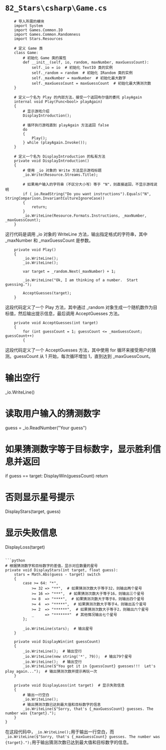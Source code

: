 # `82_Stars\csharp\Game.cs`

```
    # 导入所需的模块
    import System
    import Games.Common.IO
    import Games.Common.Randomness
    import Stars.Resources

    # 定义 Game 类
    class Game:
        # 初始化 Game 类的属性
        def __init__(self, io, random, maxNumber, maxGuessCount):
            self._io = io  # 初始化 TextIO 类的实例
            self._random = random  # 初始化 IRandom 类的实例
            self._maxNumber = maxNumber  # 初始化最大数字
            self._maxGuessCount = maxGuessCount  # 初始化最大猜测次数
    }

    # 定义一个名为 Play 的内部方法，接受一个返回布尔值的委托 playAgain
    internal void Play(Func<bool> playAgain)
    {
        # 显示游戏介绍
        DisplayIntroduction();

        # 循环执行游戏直到 playAgain 方法返回 false
        do
        {
            Play();
        } while (playAgain.Invoke());
    }

    # 定义一个名为 DisplayIntroduction 的私有方法
    private void DisplayIntroduction()
    {
        # 使用 _io 对象的 Write 方法显示游戏标题
        _io.Write(Resource.Streams.Title);

        # 如果用户输入的字符串（不区分大小写）等于 "N"，则直接返回，不显示游戏说明
        if (_io.ReadString("Do you want instructions").Equals("N", StringComparison.InvariantCultureIgnoreCase))
        {
            return;
        }
        _io.WriteLine(Resource.Formats.Instructions, _maxNumber, _maxGuessCount);
    }
```
这行代码是调用 _io 对象的 WriteLine 方法，输出指定格式的字符串，其中 _maxNumber 和 _maxGuessCount 是参数。

```
    private void Play()
    {
        _io.WriteLine();
        _io.WriteLine();

        var target = _random.Next(_maxNumber) + 1;

        _io.WriteLine("Ok, I am thinking of a number.  Start guessing.");

        AcceptGuesses(target);
    }
```
这段代码定义了一个 Play 方法，其中通过 _random 对象生成一个随机数作为目标值，然后输出提示信息，最后调用 AcceptGuesses 方法。

```
    private void AcceptGuesses(int target)
    {
        for (int guessCount = 1; guessCount <= _maxGuessCount; guessCount++)
        {
```
这段代码定义了一个 AcceptGuesses 方法，其中使用 for 循环来接受用户的猜测。guessCount 从 1 开始，每次循环增加 1，直到达到 _maxGuessCount。
# 输出空行
_io.WriteLine()
# 读取用户输入的猜测数字
guess = _io.ReadNumber("Your guess")
# 如果猜测数字等于目标数字，显示胜利信息并返回
if guess == target:
    DisplayWin(guessCount)
    return
# 否则显示星号提示
DisplayStars(target, guess)
# 显示失败信息
DisplayLoss(target)
```

```python
# 根据猜测数字和目标数字的差值，显示对应数量的星号
private void DisplayStars(int target, float guess):
    stars = Math.Abs(guess - target) switch
    {
        case >= 64: "*",
            >= 32 => "**",  # 如果猜测次数大于等于32，则输出两个星号
            >= 16 => "***",  # 如果猜测次数大于等于16，则输出三个星号
            >= 8  => "****",  # 如果猜测次数大于等于8，则输出四个星号
            >= 4  => "*****",  # 如果猜测次数大于等于4，则输出五个星号
            >= 2  => "******",  # 如果猜测次数大于等于2，则输出六个星号
            _     => "*******"  # 其他情况输出七个星号
        };

        _io.WriteLine(stars);  # 输出星号
    }

    private void DisplayWin(int guessCount)
    {
        _io.WriteLine();  # 输出空行
        _io.WriteLine(new string('*', 79));  # 输出79个星号
        _io.WriteLine();  # 输出空行
        _io.WriteLine($"You got it in {guessCount} guesses!!!  Let's play again...");  # 输出猜测次数并提示再玩一次
    }

    private void DisplayLoss(int target)  # 显示失败信息
    {
        # 输出一行空白
        _io.WriteLine();
        # 输出猜测次数已达到最大值和目标数字的信息
        _io.WriteLine($"Sorry, that's {_maxGuessCount} guesses. The number was {target}.");
    }
}
```
在这段代码中，`_io.WriteLine();`用于输出一行空白，而`_io.WriteLine($"Sorry, that's {_maxGuessCount} guesses. The number was {target}.");`用于输出猜测次数已达到最大值和目标数字的信息。
```